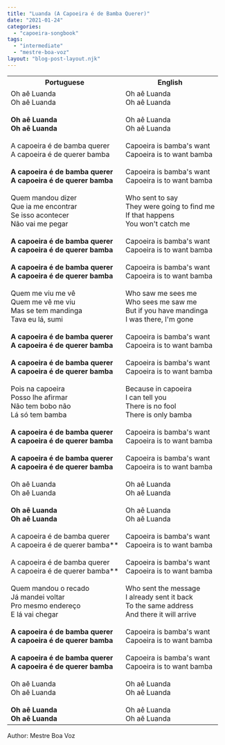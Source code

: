 ```yaml
---
title: "Luanda (A Capoeira é de Bamba Querer)"
date: "2021-01-24"
categories: 
  - "capoeira-songbook"
tags: 
  - "intermediate"
  - "mestre-boa-voz"
layout: "blog-post-layout.njk"
---
```


<table class="capoeira-table">
    <tr class="header-row">
        <th>Portuguese</th>
        <th>English</th>
    </tr>
    <tr>
        <td>
            Oh aê Luanda<br>
            Oh aê Luanda<br>
            <br>
            <strong>Oh aê Luanda<br>
            Oh aê Luanda</strong><br>
            <br>
            A capoeira é de bamba querer<br>
            A capoeira é de querer bamba<br>
            <br>
            <strong>A capoeira é de bamba querer<br>
            A capoeira é de querer bamba</strong><br>
            <br>
            Quem mandou dizer<br>
            Que ia me encontrar<br>
            Se isso acontecer<br>
            Não vai me pegar<br>
            <br>
            <strong>A capoeira é de bamba querer<br>
            A capoeira é de querer bamba<br>
            <br>
            A capoeira é de bamba querer<br>
            A capoeira é de querer bamba</strong><br>
            <br>
            Quem me viu me vê<br>
            Quem me vê me viu<br>
            Mas se tem mandinga<br>
            Tava eu lá, sumi<br>
            <br>
            <strong>A capoeira é de bamba querer<br>
            A capoeira é de querer bamba<br>
            <br>
            A capoeira é de bamba querer<br>
            A capoeira é de querer bamba</strong><br>
            <br>
            Pois na capoeira<br>
            Posso lhe afirmar<br>
            Não tem bobo não<br>
            Lá só tem bamba<br>
            <br>
            <strong>A capoeira é de bamba querer<br>
            A capoeira é de querer bamba<br>
            <br>
            A capoeira é de bamba querer<br>
            A capoeira é de querer bamba</strong><br>
            <br>
            Oh aê Luanda<br>
            Oh aê Luanda<br>
            <strong><br>
            Oh aê Luanda<br>
            Oh aê Luanda</strong><br>
            <br>
            A capoeira é de bamba querer<br>
            A capoeira é de querer bamba**<br>
            <br>
            A capoeira é de bamba querer<br>
            A capoeira é de querer bamba**<br>
            <br>
            Quem mandou o recado<br>
            Já mandei voltar<br>
            Pro mesmo endereço<br>
            E lá vai chegar<br>
            <br>
            <strong>A capoeira é de bamba querer<br>
            A capoeira é de querer bamba<br>
            <br>
            A capoeira é de bamba querer<br>
            A capoeira é de querer bamba</strong><br>
            <br>
            Oh aê Luanda<br>
            Oh aê Luanda<br>
            <br>
            <strong>Oh aê Luanda<br>
            Oh aê Luanda</strong>
        </td>
        <td>
            Oh aê Luanda<br>
            Oh aê Luanda<br>
            <br>
            Oh aê Luanda<br>
            Oh aê Luanda<br>
            <br>
            Capoeira is bamba's want<br>
            Capoeira is to want bamba<br>
            <br>
            Capoeira is bamba's want<br>
            Capoeira is to want bamba<br>
            <br>
            Who sent to say<br>
            They were going to find me<br>
            If that happens<br>
            You won't catch me<br>
            <br>
            Capoeira is bamba's want<br>
            Capoeira is to want bamba<br>
            <br>
            Capoeira is bamba's want<br>
            Capoeira is to want bamba<br>
            <br>
            Who saw me sees me<br>
            Who sees me saw me<br>
            But if you have mandinga<br>
            I was there, I'm gone<br>
            <br>
            Capoeira is bamba's want<br>
            Capoeira is to want bamba<br>
            <br>
            Capoeira is bamba's want<br>
            Capoeira is to want bamba<br>
            <br>
            Because in capoeira<br>
            I can tell you<br>
            There is no fool<br>
            There is only bamba<br>
            <br>
            Capoeira is bamba's want<br>
            Capoeira is to want bamba<br>
            <br>
            Capoeira is bamba's want<br>
            Capoeira is to want bamba<br>
            <br>
            Oh aê Luanda<br>
            Oh aê Luanda<br>
            <br>
            Oh aê Luanda<br>
            Oh aê Luanda<br>
            <br>
            Capoeira is bamba's want<br>
            Capoeira is to want bamba<br>
            <br>
            Capoeira is bamba's want<br>
            Capoeira is to want bamba<br>
            <br>
            Who sent the message<br>
            I already sent it back<br>
            To the same address<br>
            And there it will arrive<br>
            <br>
            Capoeira is bamba's want<br>
            Capoeira is to want bamba<br>
            <br>
            Capoeira is bamba's want<br>
            Capoeira is to want bamba<br>
            <br>
            Oh aê Luanda<br>
            Oh aê Luanda<br>
            <br>
            Oh aê Luanda<br>
            Oh aê Luanda
        </td>
    </tr>
</table>

<figcaption>
Author: Mestre Boa Voz
</figcaption>